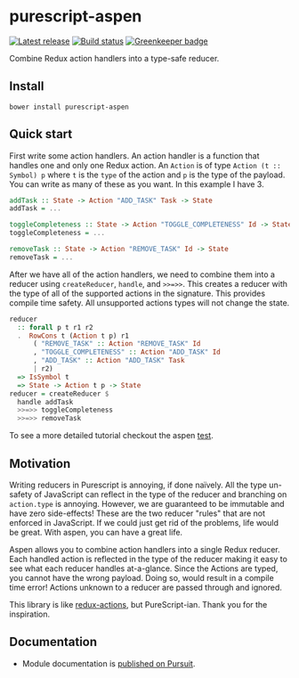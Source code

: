 # purescript-aspen

[![Latest release](https://pursuit.purescript.org/packages/purescript-aspen/badge)](https://pursuit.purescript.org/packages/purescript-aspen)
[![Build status](https://travis-ci.org/taylor1791/purescript-aspen.svg?branch=master)](https://travis-ci.org/taylor1791/purescript-aspen)
[![Greenkeeper badge](https://badges.greenkeeper.io/taylor1791/purescript-aspen.svg)](https://greenkeeper.io/)

Combine Redux action handlers into a type-safe reducer.

## Install

```shell
bower install purescript-aspen
```

## Quick start

First write some action handlers. An action handler is a function that handles
one and only one Redux action. An `Action` is of type `Action (t :: Symbol) p`
where `t` is the `type` of the action and `p` is the type of the payload. You
can write as many of these as you want. In this example I have 3.

```purs
addTask :: State -> Action "ADD_TASK" Task -> State
addTask = ...

toggleCompleteness :: State -> Action "TOGGLE_COMPLETENESS" Id -> State
toggleCompleteness = ...

removeTask :: State -> Action "REMOVE_TASK" Id -> State
removeTask = ...
```

After we have all of the action handlers, we need to combine them into a reducer
using `createReducer`, `handle`, and `>>=>>`. This creates a reducer with the
type of all of the supported actions in the signature. This provides compile
time safety. All unsupported actions types will not change the state.

```purs
reducer
  :: forall p t r1 r2
  .  RowCons t (Action t p) r1
      ( "REMOVE_TASK" :: Action "REMOVE_TASK" Id
      , "TOGGLE_COMPLETENESS" :: Action "ADD_TASK" Id
      , "ADD_TASK" :: Action "ADD_TASK" Task
      | r2)
  => IsSymbol t
  => State -> Action t p -> State
reducer = createReducer $
  handle addTask
  >>=>> toggleCompleteness
  >>=>> removeTask
```

To see a more detailed tutorial checkout the aspen
[test](https://github.com/taylor1791/purescript-aspen/blob/master/test/Main.purs).

## Motivation

Writing reducers in Purescript is annoying, if done naïvely. All the type
un-safety of JavaScript can reflect in the type of the reducer and branching
on `action.type` is annoying. However, we are guaranteed to be immutable and
have zero side-effects! These are the two reducer "rules" that are not enforced
in JavaScript. If we could just get rid of the problems, life would be great.
With aspen, you can have a great life.

Aspen allows you to combine action handlers into a single Redux reducer. Each
handled action is reflected in the type of the reducer making it easy to see
what each reducer handles at-a-glance. Since the Actions are typed, you cannot
have the wrong payload. Doing so, would result in a compile time error!
Actions unknown to a reducer are passed through and ignored.

This library is like [redux-actions](https://github.com/acdlite/redux-actions),
but PureScript-ian. Thank you for the inspiration.

## Documentation

- Module documentation is [published on Pursuit](http://pursuit.purescript.org/packages/purescript-aspen).

